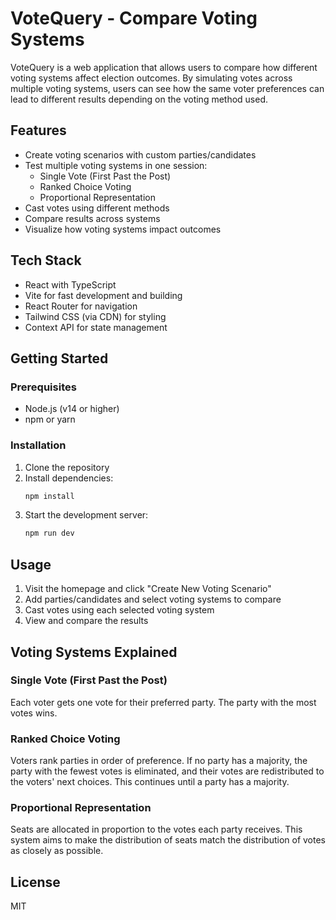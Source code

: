 # VoteQuery - Compare Voting Systems

VoteQuery is a web application that allows users to compare how different voting systems affect election outcomes. By simulating votes across multiple voting systems, users can see how the same voter preferences can lead to different results depending on the voting method used.

## Features

- Create voting scenarios with custom parties/candidates
- Test multiple voting systems in one session:
  - Single Vote (First Past the Post)
  - Ranked Choice Voting
  - Proportional Representation
- Cast votes using different methods
- Compare results across systems
- Visualize how voting systems impact outcomes

## Tech Stack

- React with TypeScript
- Vite for fast development and building
- React Router for navigation
- Tailwind CSS (via CDN) for styling
- Context API for state management

## Getting Started

### Prerequisites

- Node.js (v14 or higher)
- npm or yarn

### Installation

1. Clone the repository
2. Install dependencies:
   ```bash
   npm install
   ```
3. Start the development server:
   ```bash
   npm run dev
   ```

## Usage

1. Visit the homepage and click "Create New Voting Scenario"
2. Add parties/candidates and select voting systems to compare
3. Cast votes using each selected voting system
4. View and compare the results

## Voting Systems Explained

### Single Vote (First Past the Post)
Each voter gets one vote for their preferred party. The party with the most votes wins.

### Ranked Choice Voting
Voters rank parties in order of preference. If no party has a majority, the party with the fewest votes is eliminated, and their votes are redistributed to the voters' next choices. This continues until a party has a majority.

### Proportional Representation
Seats are allocated in proportion to the votes each party receives. This system aims to make the distribution of seats match the distribution of votes as closely as possible.

## License

MIT
